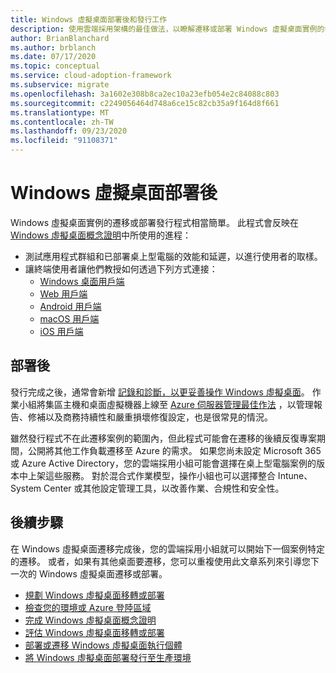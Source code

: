 ```yaml
---
title: Windows 虛擬桌面部署後和發行工作
description: 使用雲端採用架構的最佳做法，以瞭解遷移或部署 Windows 虛擬桌面實例的發行流程。
author: BrianBlanchard
ms.author: brblanch
ms.date: 07/17/2020
ms.topic: conceptual
ms.service: cloud-adoption-framework
ms.subservice: migrate
ms.openlocfilehash: 3a1602e308b8ca2ec10a23efb054e2c84088c803
ms.sourcegitcommit: c2249056464d748a6ce15c82cb35a9f164d8f661
ms.translationtype: MT
ms.contentlocale: zh-TW
ms.lasthandoff: 09/23/2020
ms.locfileid: "91108371"
---
```

# <a name="windows-virtual-desktop-post-deployment"></a>Windows 虛擬桌面部署後

Windows 虛擬桌面實例的遷移或部署發行程式相當簡單。 此程式會反映在 [Windows 虛擬桌面概念證明](./proof-of-concept.md)中所使用的進程：

- 測試應用程式群組和已部署桌上型電腦的效能和延遲，以進行使用者的取樣。
- 讓終端使用者讓他們教授如何透過下列方式連接：
  - [Windows 桌面用戶端](/azure/virtual-desktop/connect-windows-7-and-10)
  - [Web 用戶端](/azure/virtual-desktop/connect-web)
  - [Android 用戶端](/azure/virtual-desktop/connect-android)
  - [macOS 用戶端](/azure/virtual-desktop/connect-macos)
  - [iOS 用戶端](/azure/virtual-desktop/connect-ios)

## <a name="post-deployment"></a>部署後

發行完成之後，通常會新增 [記錄和診斷，以更妥善操作 Windows 虛擬桌面](/azure/virtual-desktop/diagnostics-log-analytics#push-diagnostics-data-to-your-workspace)。 作業小組將集區主機和桌面虛擬機器上線至 [Azure 伺服器管理最佳作法](../../manage/azure-server-management/index.md) ，以管理報告、修補以及商務持續性和嚴重損壞修復設定，也是很常見的情況。

雖然發行程式不在此遷移案例的範圍內，但此程式可能會在遷移的後續反復專案期間，公開將其他工作負載遷移至 Azure 的需求。 如果您尚未設定 Microsoft 365 或 Azure Active Directory，您的雲端採用小組可能會選擇在桌上型電腦案例的版本中上架這些服務。 對於混合式作業模型，操作小組也可以選擇整合 Intune、System Center 或其他設定管理工具，以改善作業、合規性和安全性。

## <a name="next-steps"></a>後續步驟

在 Windows 虛擬桌面遷移完成後，您的雲端採用小組就可以開始下一個案例特定的遷移。 或者，如果有其他桌面要遷移，您可以重複使用此文章系列來引導您下一次的 Windows 虛擬桌面遷移或部署。

- [規劃 Windows 虛擬桌面移轉或部署](./plan.md)
- [檢查您的環境或 Azure 登陸區域](./ready.md)
- [完成 Windows 虛擬桌面概念證明](./proof-of-concept.md)
- [評估 Windows 虛擬桌面移轉或部署](./migrate-assess.md)
- [部署或遷移 Windows 虛擬桌面執行個體](./migrate-deploy.md)
- [將 Windows 虛擬桌面部署發行至生產環境](./migrate-release.md)
